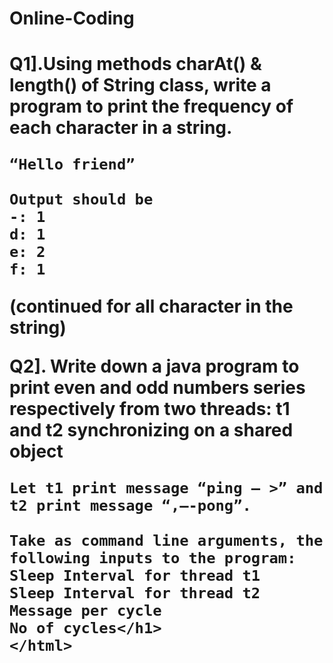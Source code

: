 # Online-Coding
<html>
<h1>Q1].Using methods charAt() & length() of String class, write a program to print the frequency 
    of each character in a string.

    “Hello friend”

    Output should be
    -: 1
    d: 1
    e: 2
    f: 1
   (continued for all character in the string)
   
Q2].  Write down a java program to print even and odd numbers series respectively from two 
    threads: t1 and t2 synchronizing on a shared object

    Let t1 print message “ping — >” and t2 print message “,—-pong”.

    Take as command line arguments, the following inputs to the program:
    Sleep Interval for thread t1
    Sleep Interval for thread t2
    Message per cycle
    No of cycles</h1>
    </html>
